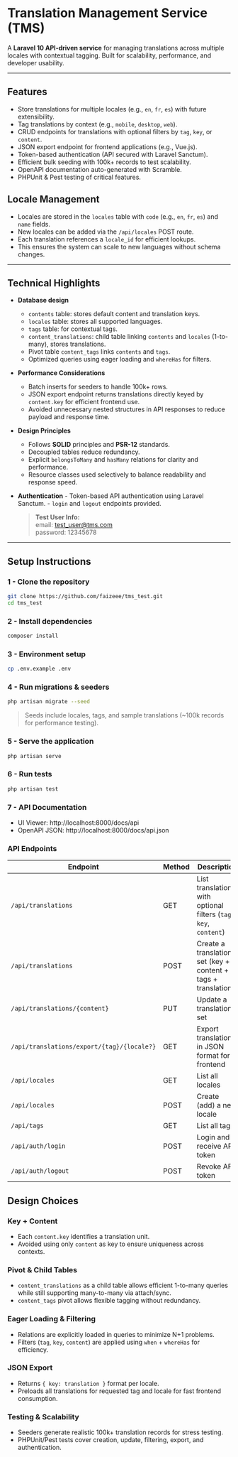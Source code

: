 # Translation Management Service (TMS)

A **Laravel 10 API-driven service** for managing translations across multiple locales with contextual tagging. Built for scalability, performance, and developer usability.

---

## **Features**

-   Store translations for multiple locales (e.g., `en`, `fr`, `es`) with future extensibility.
-   Tag translations by context (e.g., `mobile`, `desktop`, `web`).
-   CRUD endpoints for translations with optional filters by `tag`, `key`, or `content`.
-   JSON export endpoint for frontend applications (e.g., Vue.js).
-   Token-based authentication (API secured with Laravel Sanctum).
-   Efficient bulk seeding with 100k+ records to test scalability.
-   OpenAPI documentation auto-generated with Scramble.
-   PHPUnit & Pest testing of critical features.

## Locale Management

-   Locales are stored in the `locales` table with `code` (e.g., `en`, `fr`, `es`) and `name` fields.
-   New locales can be added via the `/api/locales` POST route.
-   Each translation references a `locale_id` for efficient lookups.
-   This ensures the system can scale to new languages without schema changes.

---

## **Technical Highlights**

-   **Database design**

    -   `contents` table: stores default content and translation keys.
    -   `locales` table: stores all supported languages.
    -   `tags` table: for contextual tags.
    -   `content_translations`: child table linking `contents` and `locales` (1-to-many), stores translations.
    -   Pivot table `content_tags` links `contents` and `tags`.
    -   Optimized queries using eager loading and `whereHas` for filters.

-   **Performance Considerations**

    -   Batch inserts for seeders to handle 100k+ rows.
    -   JSON export endpoint returns translations directly keyed by `content.key` for efficient frontend use.
    -   Avoided unnecessary nested structures in API responses to reduce payload and response time.

-   **Design Principles**

    -   Follows **SOLID** principles and **PSR-12** standards.
    -   Decoupled tables reduce redundancy.
    -   Explicit `belongsToMany` and `hasMany` relations for clarity and performance.
    -   Resource classes used selectively to balance readability and response speed.

-   **Authentication** - Token-based API authentication using Laravel Sanctum. - `login` and `logout` endpoints provided.
    > **Test User Info:**<br>email: test_user@tms.com<br>password: 12345678

---

## **Setup Instructions**

### 1 - Clone the repository

```bash
git clone https://github.com/faizeee/tms_test.git
cd tms_test
```

### 2 - Install dependencies

```bash
composer install
```

### 3 - Environment setup

```bash
cp .env.example .env
```

### 4 - Run migrations & seeders

```bash
php artisan migrate --seed
```

> Seeds include locales, tags, and sample translations (~100k records for performance testing).

### 5 - Serve the application

```bash
php artisan serve
```

### 6 - Run tests

```bash
php artisan test
```

### 7 - API Documentation

-   UI Viewer: http://localhost:8000/docs/api
-   OpenAPI JSON: http://localhost:8000/docs/api.json

### API Endpoints

| Endpoint                                   | Method | Description                                                       | Auth |
| ------------------------------------------ | ------ | ----------------------------------------------------------------- | ---- |
| `/api/translations`                        | GET    | List translations with optional filters (`tag`, `key`, `content`) | Yes  |
| `/api/translations`                        | POST   | Create a translation set (key + content + tags + translations)    | Yes  |
| `/api/translations/{content}`              | PUT    | Update a translation set                                          | Yes  |
| `/api/translations/export/{tag}/{locale?}` | GET    | Export translations in JSON format for frontend                   | Yes  |
| `/api/locales`                             | GET    | List all locales                                                  | Yes  |
| `/api/locales`                             | POST   | Create (add) a new locale                                         | Yes  |
| `/api/tags`                                | GET    | List all tags                                                     | Yes  |
| `/api/auth/login`                          | POST   | Login and receive API token                                       | No   |
| `/api/auth/logout`                         | POST   | Revoke API token                                                  | Yes  |

## Design Choices

### Key + Content

-   Each `content.key` identifies a translation unit.
-   Avoided using only `content` as key to ensure uniqueness across contexts.

### Pivot & Child Tables

-   `content_translations` as a child table allows efficient 1-to-many queries while still supporting many-to-many via attach/sync.
-   `content_tags` pivot allows flexible tagging without redundancy.

### Eager Loading & Filtering

-   Relations are explicitly loaded in queries to minimize N+1 problems.
-   Filters (`tag`, `key`, `content`) are applied using `when` + `whereHas` for efficiency.

### JSON Export

-   Returns `{ key: translation }` format per locale.
-   Preloads all translations for requested tag and locale for fast frontend consumption.

### Testing & Scalability

-   Seeders generate realistic 100k+ translation records for stress testing.
-   PHPUnit/Pest tests cover creation, update, filtering, export, and authentication.
